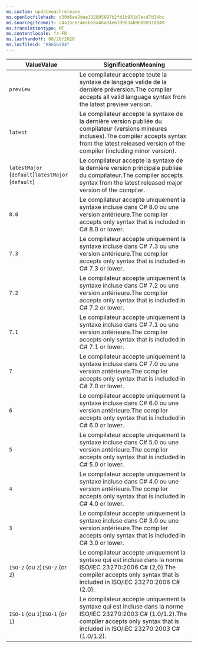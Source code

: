 ```yaml
---
ms.custom: updateeachrelease
ms.openlocfilehash: d30d6ee2dae332895697b2fd1b931b7ec47d14bc
ms.sourcegitcommit: c4a15c6c4ecbb8a46ad4e67d9b3ab9b8b031d849
ms.translationtype: MT
ms.contentlocale: fr-FR
ms.lasthandoff: 08/20/2020
ms.locfileid: "88656204"
---
```

| <span data-ttu-id="0a8f8-101">Value</span><span class="sxs-lookup"><span data-stu-id="0a8f8-101">Value</span></span>                     | <span data-ttu-id="0a8f8-102">Signification</span><span class="sxs-lookup"><span data-stu-id="0a8f8-102">Meaning</span></span>                                                                                                 |
|---------------------------|---------------------------------------------------------------------------------------------------------|
| `preview`                 | <span data-ttu-id="0a8f8-103">Le compilateur accepte toute la syntaxe de langage valide de la dernière préversion.</span><span class="sxs-lookup"><span data-stu-id="0a8f8-103">The compiler accepts all valid language syntax from the latest preview version.</span></span>                         |
| `latest`                  | <span data-ttu-id="0a8f8-104">Le compilateur accepte la syntaxe de la dernière version publiée du compilateur (versions mineures incluses).</span><span class="sxs-lookup"><span data-stu-id="0a8f8-104">The compiler accepts syntax from the latest released version of the compiler (including minor version).</span></span> |
| <span data-ttu-id="0a8f8-105">`latestMajor` (`default`)</span><span class="sxs-lookup"><span data-stu-id="0a8f8-105">`latestMajor` (`default`)</span></span> | <span data-ttu-id="0a8f8-106">Le compilateur accepte la syntaxe de la dernière version principale publiée du compilateur.</span><span class="sxs-lookup"><span data-stu-id="0a8f8-106">The compiler accepts syntax from the latest released major version of the compiler.</span></span>                     |
| `8.0`                     | <span data-ttu-id="0a8f8-107">Le compilateur accepte uniquement la syntaxe incluse dans C# 8.0 ou une version antérieure.</span><span class="sxs-lookup"><span data-stu-id="0a8f8-107">The compiler accepts only syntax that is included in C# 8.0 or lower.</span></span>                                   |
| `7.3`                     | <span data-ttu-id="0a8f8-108">Le compilateur accepte uniquement la syntaxe incluse dans C# 7.3 ou une version antérieure.</span><span class="sxs-lookup"><span data-stu-id="0a8f8-108">The compiler accepts only syntax that is included in C# 7.3 or lower.</span></span>                                   |
| `7.2`                     | <span data-ttu-id="0a8f8-109">Le compilateur accepte uniquement la syntaxe incluse dans C# 7.2 ou une version antérieure.</span><span class="sxs-lookup"><span data-stu-id="0a8f8-109">The compiler accepts only syntax that is included in C# 7.2 or lower.</span></span>                                   |
| `7.1`                     | <span data-ttu-id="0a8f8-110">Le compilateur accepte uniquement la syntaxe incluse dans C# 7.1 ou une version antérieure.</span><span class="sxs-lookup"><span data-stu-id="0a8f8-110">The compiler accepts only syntax that is included in C# 7.1 or lower.</span></span>                                   |
| `7`                       | <span data-ttu-id="0a8f8-111">Le compilateur accepte uniquement la syntaxe incluse dans C# 7.0 ou une version antérieure.</span><span class="sxs-lookup"><span data-stu-id="0a8f8-111">The compiler accepts only syntax that is included in C# 7.0 or lower.</span></span>                                   |
| `6`                       | <span data-ttu-id="0a8f8-112">Le compilateur accepte uniquement la syntaxe incluse dans C# 6.0 ou une version antérieure.</span><span class="sxs-lookup"><span data-stu-id="0a8f8-112">The compiler accepts only syntax that is included in C# 6.0 or lower.</span></span>                                   |
| `5`                       | <span data-ttu-id="0a8f8-113">Le compilateur accepte uniquement la syntaxe incluse dans C# 5.0 ou une version antérieure.</span><span class="sxs-lookup"><span data-stu-id="0a8f8-113">The compiler accepts only syntax that is included in C# 5.0 or lower.</span></span>                                   |
| `4`                       | <span data-ttu-id="0a8f8-114">Le compilateur accepte uniquement la syntaxe incluse dans C# 4.0 ou une version antérieure.</span><span class="sxs-lookup"><span data-stu-id="0a8f8-114">The compiler accepts only syntax that is included in C# 4.0 or lower.</span></span>                                   |
| `3`                       | <span data-ttu-id="0a8f8-115">Le compilateur accepte uniquement la syntaxe incluse dans C# 3.0 ou une version antérieure.</span><span class="sxs-lookup"><span data-stu-id="0a8f8-115">The compiler accepts only syntax that is included in C# 3.0 or lower.</span></span>                                   |
| <span data-ttu-id="0a8f8-116">`ISO-2` (ou `2`)</span><span class="sxs-lookup"><span data-stu-id="0a8f8-116">`ISO-2` (or `2`)</span></span>          | <span data-ttu-id="0a8f8-117">Le compilateur accepte uniquement la syntaxe qui est incluse dans la norme ISO/IEC 23270:2006 C# (2,0).</span><span class="sxs-lookup"><span data-stu-id="0a8f8-117">The compiler accepts only syntax that is included in ISO/IEC 23270:2006 C# (2.0).</span></span>                       |
| <span data-ttu-id="0a8f8-118">`ISO-1` (ou `1`)</span><span class="sxs-lookup"><span data-stu-id="0a8f8-118">`ISO-1` (or `1`)</span></span>          | <span data-ttu-id="0a8f8-119">Le compilateur accepte uniquement la syntaxe qui est incluse dans la norme ISO/IEC 23270:2003 C# (1.0/1.2).</span><span class="sxs-lookup"><span data-stu-id="0a8f8-119">The compiler accepts only syntax that is included in ISO/IEC 23270:2003 C# (1.0/1.2).</span></span>                   |

